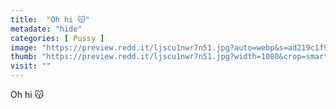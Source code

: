 ```yaml
---
title:  "Oh hi 😽"
metadate: "hide"
categories: [ Pussy ]
image: "https://preview.redd.it/ljscu1nwr7n51.jpg?auto=webp&s=ad219c1f9ce4ed12d6b46bd4712e1c1f624fb8d3"
thumb: "https://preview.redd.it/ljscu1nwr7n51.jpg?width=1080&crop=smart&auto=webp&s=c398ba0f8257639dcf6e7c179283e99a4e29e699"
visit: ""
---
```

Oh hi 😽
